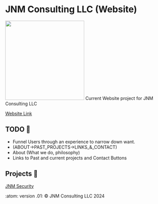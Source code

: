 # JNM Consulting LLC (Website)
<img src="images/templogo.png" height="250px" width="250px"/>
Current Website project for JNM Consulting LLC

[Website Link](https://jnmconsulting.org)

## TODO :memo:
 - Funnel Users through an experience to narrow down want.
 - (ABOUT->PAST_PROJECTS->LINKS_&_CONTACT)
 - About (What we do, philosophy)
 - Links to Past and current projects and Contact Buttons

## Projects :open_file_folder:
[JNM Security](https://www.jnmsecurity.com)

:atom: version .01: &copy; JNM Consulting LLC 2024
